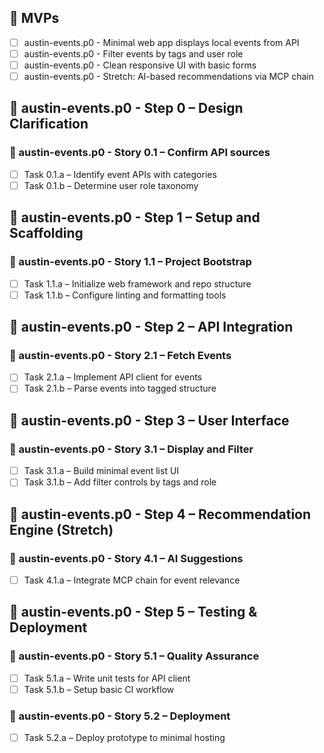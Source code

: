## 🎯 MVPs
- [ ] austin-events.p0 - Minimal web app displays local events from API
- [ ] austin-events.p0 - Filter events by tags and user role
- [ ] austin-events.p0 - Clean responsive UI with basic forms
- [ ] austin-events.p0 - Stretch: AI-based recommendations via MCP chain

## 🧱 austin-events.p0 - Step 0 – Design Clarification
### 📘 austin-events.p0 - Story 0.1 – Confirm API sources
- [ ] Task 0.1.a – Identify event APIs with categories
- [ ] Task 0.1.b – Determine user role taxonomy

## 🧱 austin-events.p0 - Step 1 – Setup and Scaffolding
### 📘 austin-events.p0 - Story 1.1 – Project Bootstrap
- [ ] Task 1.1.a – Initialize web framework and repo structure
- [ ] Task 1.1.b – Configure linting and formatting tools

## 🧱 austin-events.p0 - Step 2 – API Integration
### 📘 austin-events.p0 - Story 2.1 – Fetch Events
- [ ] Task 2.1.a – Implement API client for events
- [ ] Task 2.1.b – Parse events into tagged structure

## 🧱 austin-events.p0 - Step 3 – User Interface
### 📘 austin-events.p0 - Story 3.1 – Display and Filter
- [ ] Task 3.1.a – Build minimal event list UI
- [ ] Task 3.1.b – Add filter controls by tags and role

## 🧱 austin-events.p0 - Step 4 – Recommendation Engine (Stretch)
### 📘 austin-events.p0 - Story 4.1 – AI Suggestions
- [ ] Task 4.1.a – Integrate MCP chain for event relevance

## 🧱 austin-events.p0 - Step 5 – Testing & Deployment
### 📘 austin-events.p0 - Story 5.1 – Quality Assurance
- [ ] Task 5.1.a – Write unit tests for API client
- [ ] Task 5.1.b – Setup basic CI workflow
### 📘 austin-events.p0 - Story 5.2 – Deployment
- [ ] Task 5.2.a – Deploy prototype to minimal hosting
